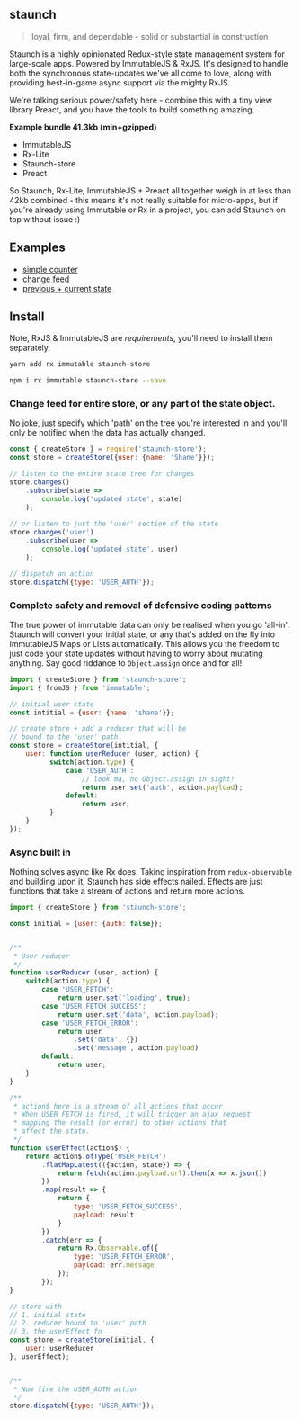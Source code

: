 ## staunch

> loyal, firm, and dependable - solid or substantial in construction

Staunch is a highly opinionated Redux-style state management system for large-scale apps. Powered by 
ImmutableJS & RxJS. It's designed to handle both the synchronous state-updates we've all come to love, along
with providing best-in-game async support via the mighty RxJS.
 
We're talking serious power/safety here - combine this with a tiny view library Preact, and you have the tools
to build something amazing.

**Example bundle 41.3kb (min+gzipped)**

 - ImmutableJS
 - Rx-Lite
 - Staunch-store
 - Preact

So Staunch, Rx-Lite, ImmutableJS + Preact all together weigh in at less than 42kb combined - this means it's 
not really suitable for micro-apps, but if you're already using Immutable or Rx in a project, you can add Staunch
on top without issue :)

## Examples

 - [simple counter](https://jsfiddle.net/v427t3bo/)
 - [change feed](https://jsfiddle.net/5wgncryx/)
 - [previous + current state](https://jsfiddle.net/5wgncryx/)

## Install

Note, RxJS & ImmutableJS are *requirements*, you'll need to install them separately. 

```bash
yarn add rx immutable staunch-store

npm i rx immutable staunch-store --save
```

### Change feed for entire store, or any part of the state object. 
No joke, just specify which 'path' on the tree you're interested in and you'll only be notified
when the data has actually changed.

```js
const { createStore } = require('staunch-store');
const store = createStore({user: {name: 'Shane'}});

// listen to the entire state tree for changes
store.changes()
    .subscribe(state => 
        console.log('updated state', state)
    );
    
// or listen to just the 'user' section of the state
store.changes('user')
    .subscribe(user => 
        console.log('updated state', user)
    );

// dispatch an action
store.dispatch({type: 'USER_AUTH'});
```

### Complete safety and removal of defensive coding patterns
The true power of immutable data can only be realised when you go 'all-in'. Staunch will 
convert your initial state, or any that's added on the fly into ImmutableJS Maps or Lists automatically. 
This allows you the freedom to just code your state updates without having to worry about mutating anything. 
Say good riddance to `Object.assign` once and for all!

```js
import { createStore } from 'staunch-store';
import { fromJS } from 'immutable';

// initial user state
const intitial = {user: {name: 'shane'}};

// create store + add a reducer that will be
// bound to the 'user' path
const store = createStore(intitial, {
    user: function userReducer (user, action) {
          switch(action.type) {
              case 'USER_AUTH':
                  // look ma, no Object.assign in sight!
                  return user.set('auth', action.payload); 
              default:
                  return user;
          }
    }
});
```

### Async built in
Nothing solves async like Rx does. Taking inspiration from `redux-observable` and building upon it, 
Staunch has side effects nailed. Effects are just functions that take a stream of actions
 and return more actions. 


```js
import { createStore } from 'staunch-store';

const initial = {user: {auth: false}};


/**
 * User reducer
 */
function userReducer (user, action) {
    switch(action.type) {
        case 'USER_FETCH':
            return user.set('loading', true);
        case 'USER_FETCH_SUCCESS':
            return user.set('data', action.payload);
        case 'USER_FETCH_ERROR':
            return user
                .set('data', {})
                .set('message', action.payload)
        default:
            return user;
    }
}

/**
 * action$ here is a stream of all actions that occur
 * When USER_FETCH is fired, it will trigger an ajax request 
 * mapping the result (or error) to other actions that
 * affect the state.
 */
function userEffect(action$) {
    return action$.ofType('USER_FETCH')
        .flatMapLatest(({action, state}) => {
            return fetch(action.payload.url).then(x => x.json())
        })
        .map(result => {
            return {
                type: 'USER_FETCH_SUCCESS',
                payload: result
            }
        })
        .catch(err => {
            return Rx.Observable.of({
                type: 'USER_FETCH_ERROR',
                payload: err.message
            });
        });
}

// store with 
// 1. initial state 
// 2. reducer bound to 'user' path
// 3. the userEffect fn
const store = createStore(initial, {
    user: userReducer
}, userEffect);


/**
 * Now fire the USER_AUTH action
 */
store.dispatch({type: 'USER_AUTH'});

```